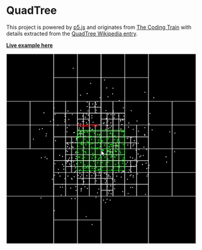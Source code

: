 # QuadTree

This project is powered by [p5.js](https://github.com/processing/p5.js) and originates from [The Coding Train](http://thecodingtrain.com/CodingChallenges/98.1-quadtree.html) with details extracted from the [QuadTree Wikipedia entry](https://en.wikipedia.org/wiki/Quadtree).

**[Live example here](https://donwilson.github.io/p5js-sketches/quadtree/)**

![Preview of QuadTree](preview.png?raw=true "Preview")